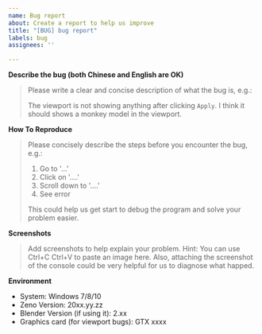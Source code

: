 ```yaml
---
name: Bug report
about: Create a report to help us improve
title: "[BUG] bug report"
labels: bug
assignees: ''

---
```


<!--
Thank for you report!
If this is your first issue to Zeno, make sure you've checked out the contributor guidelines:

https://github.com/zenustech/zeno/blob/master/CONTRIBUTING.md

Please take some time to fill the blanks completely, this help us understand your problem easier.
Therefore *you get a better answer, faster*, thanks for your support!
-->

**Describe the bug (both Chinese and English are OK)**
> Please write a clear and concise description of what the bug is, e.g.:
>
> The viewport is not showing anything after clicking `Apply`.
> I think it should shows a monkey model in the viewport.


**How To Reproduce**
> Please concisely describe the steps before you encounter the bug, e.g.:
>
> 1. Go to '...'
> 2. Click on '....'
> 3. Scroll down to '....'
> 4. See error
>
> This could help us get start to debug the program and solve your problem easier.


**Screenshots**
> Add screenshots to help explain your problem.
> Hint: You can use Ctrl+C Ctrl+V to paste an image here.
> Also, attaching the screenshot of the console could be very helpful for us to diagnose what happed.


**Environment**
 - System: Windows 7/8/10
 - Zeno Version: 20xx.yy.zz
 - Blender Version (if using it): 2.xx
 - Graphics card (for viewport bugs): GTX xxxx

